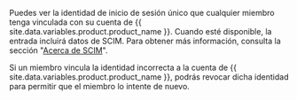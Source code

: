 Puedes ver la identidad de inicio de sesión único que cualquier miembro tenga vinculada con su cuenta de {{ site.data.variables.product.product_name }}. Cuando esté disponible, la entrada incluirá datos de SCIM. Para obtener más información, consulta la sección "[Acerca de SCIM](/github/setting-up-and-managing-organizations-and-teams/about-scim)".

Si un miembro vincula la identidad incorrecta a la cuenta de {{ site.data.variables.product.product_name }}, podrás revocar dicha identidad para permitir que el miembro lo intente de nuevo.
